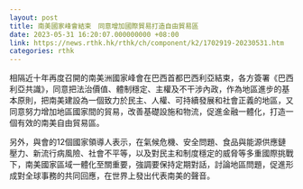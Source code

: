 ```yaml
---
layout: post
title: 南美國家峰會結束　同意增加國際貿易打造自由貿易區
date: 2023-05-31 16:20:07.000000000 +08:00
link: https://news.rthk.hk/rthk/ch/component/k2/1702919-20230531.htm
categories: rthk
---
```


相隔近十年再度召開的南美洲國家峰會在巴西首都巴西利亞結束，各方簽署《巴西利亞共識》，同意把法治價值、體制穩定、主權及不干涉內政，作為地區進步的基本原則，把南美建設為一個致力於民主、人權、可持續發展和社會正義的地區，又同意努力增加地區國家間的貿易，改善基礎設施和物流，促進金融一體化，打造一個有效的南美自由貿易區。

另外，與會的12個國家領導人表示，在氣候危機、安全問題、食品與能源供應鏈壓力、新流行病風險、社會不平等，以及對民主和制度穩定的威脅等多重國際挑戰下，南美國家區域一體化至關重要，強調要保持定期對話，討論地區問題，促進形成對全球事務的共同回應，在世界上發出代表南美的聲音。
